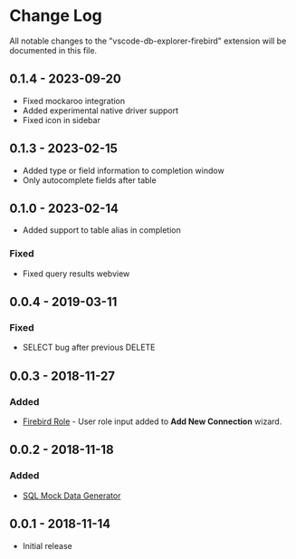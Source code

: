 # Change Log

All notable changes to the "vscode-db-explorer-firebird" extension will be documented in this file.

## 0.1.4 - 2023-09-20

 - Fixed mockaroo integration
 - Added experimental native driver support
 - Fixed icon in sidebar
 

## 0.1.3 - 2023-02-15

 - Added type or field information to completion window
 - Only autocomplete fields after table

## 0.1.0 - 2023-02-14

 - Added support to table alias in completion

### Fixed
 - Fixed query results webview

## 0.0.4 - 2019-03-11

### Fixed
 - SELECT bug after previous DELETE

## 0.0.3 - 2018-11-27

### Added

- [Firebird Role](https://firebirdsql.org/file/documentation/reference_manuals/fblangref25-en/html/fblangref25-ddl-role.html) - User role input added to **Add New Connection** wizard.

## 0.0.2 - 2018-11-18

### Added

- [SQL Mock Data Generator](https://github.com/mvitlov/vscode-db-explorer-firebird/wiki/SQL-Mock-Data-Generator)

## 0.0.1 - 2018-11-14

- Initial release
